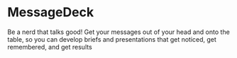 # MessageDeck
Be a nerd that talks good! Get your messages out of your head and onto the table, so you can develop briefs and presentations that get noticed, get remembered, and get results
